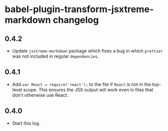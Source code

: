 # babel-plugin-transform-jsxtreme-markdown changelog

## 0.4.2

- Update `jsxtreme-markdown` package which fixes a bug in which `prettier` was not included in regular `dependencies`.

## 0.4.1

- Add `var React = require('react');` to the file if `React` is not in the top-level scope.
  This ensures the JSX output will work even in files that don't otherwise use React.

## 0.4.0

- Start this log.

